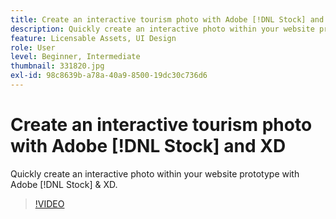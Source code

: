 ```yaml
---
title: Create an interactive tourism photo with Adobe [!DNL Stock] and XD
description: Quickly create an interactive photo within your website prototype with Adobe [!DNL Stock] & XD
feature: Licensable Assets, UI Design
role: User
level: Beginner, Intermediate
thumbnail: 331820.jpg
exl-id: 98c8639b-a78a-40a9-8500-19dc30c736d6
---
```

# Create an interactive tourism photo with Adobe [!DNL Stock] and XD

Quickly create an interactive photo within your website prototype with Adobe [!DNL Stock] & XD.

>[!VIDEO](https://video.tv.adobe.com/v/331820?hidetitle=true)
